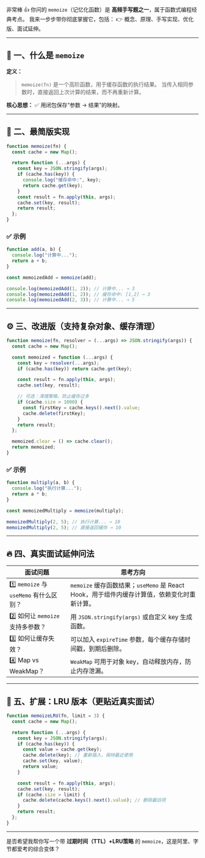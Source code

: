 非常棒 👍
你问的 `memoize`（记忆化函数）是 **高频手写题之一**，属于函数式编程经典考点。
我来一步步带你彻底掌握它，包括：
👉 概念、原理、手写实现、优化版、面试延伸。

---

## 🧠 一、什么是 `memoize`

**定义：**

> `memoize(fn)` 是一个高阶函数，用于缓存函数的执行结果。
> 当传入相同参数时，直接返回上次计算的结果，而不再重新计算。

**核心思想：**
✅ 用闭包保存“参数 -> 结果”的映射。

---

## 🧩 二、最简版实现

```js
function memoize(fn) {
  const cache = new Map();

  return function (...args) {
    const key = JSON.stringify(args);
    if (cache.has(key)) {
      console.log("缓存命中:", key);
      return cache.get(key);
    }
    const result = fn.apply(this, args);
    cache.set(key, result);
    return result;
  };
}
```

### ✅ 示例

```js
function add(a, b) {
  console.log("计算中...");
  return a + b;
}

const memoizedAdd = memoize(add);

console.log(memoizedAdd(1, 2)); // 计算中... → 3
console.log(memoizedAdd(1, 2)); // 缓存命中: [1,2] → 3
console.log(memoizedAdd(2, 3)); // 计算中... → 5
```

---

## ⚙️ 三、改进版（支持复杂对象、缓存清理）

```js
function memoize(fn, resolver = (...args) => JSON.stringify(args)) {
  const cache = new Map();

  const memoized = function (...args) {
    const key = resolver(...args);
    if (cache.has(key)) return cache.get(key);

    const result = fn.apply(this, args);
    cache.set(key, result);

    // 可选：清理策略，防止缓存过多
    if (cache.size > 1000) {
      const firstKey = cache.keys().next().value;
      cache.delete(firstKey);
    }
    return result;
  };

  memoized.clear = () => cache.clear();
  return memoized;
}
```

### ✅ 示例

```js
function multiply(a, b) {
  console.log("执行计算...");
  return a * b;
}

const memoizedMultiply = memoize(multiply);

memoizedMultiply(2, 5); // 执行计算... → 10
memoizedMultiply(2, 5); // 直接返回缓存 → 10
```

---

## 🔥 四、真实面试延伸问法

| 面试问题                             | 思考方向                                                          |
| -------------------------------- | ------------------------------------------------------------- |
| 1️⃣ `memoize` 与 `useMemo` 有什么区别？ | `memoize` 缓存函数结果；`useMemo` 是 React Hook，用于组件内缓存计算值，依赖变化时重新计算。 |
| 2️⃣ 如何让 `memoize` 支持多参数？         | 用 `JSON.stringify(args)` 或自定义 key 生成函数。                       |
| 3️⃣ 如何让缓存失效？                     | 可以加入 `expireTime` 参数，每个缓存存储时间戳，到期后删除。                         |
| 4️⃣ Map vs WeakMap？              | `WeakMap` 可用于对象 key，自动释放内存，防止内存泄漏。                            |

---

## 🚀 五、扩展：LRU 版本（更贴近真实面试）

```js
function memoizeLRU(fn, limit = 3) {
  const cache = new Map();

  return function (...args) {
    const key = JSON.stringify(args);
    if (cache.has(key)) {
      const value = cache.get(key);
      cache.delete(key); // 重新插入，保持最近使用
      cache.set(key, value);
      return value;
    }

    const result = fn.apply(this, args);
    cache.set(key, result);
    if (cache.size > limit) {
      cache.delete(cache.keys().next().value); // 删除最旧项
    }
    return result;
  };
}
```

---

是否希望我帮你写一个带 **过期时间（TTL）+LRU策略** 的 `memoize`，这是阿里、字节都爱考的综合变体？
